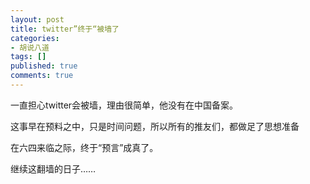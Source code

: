 ```yaml
---
layout: post
title: twitter”终于“被墙了
categories:
- 胡说八道
tags: []
published: true
comments: true
---
```

<p>一直担心twitter会被墙，理由很简单，他没有在中国备案。</p>

<p>这事早在预料之中，只是时间问题，所以所有的推友们，都做足了思想准备</p>

<p>在六四来临之际，终于“预言”成真了。</p>

<p>继续这翻墙的日子……</p>

